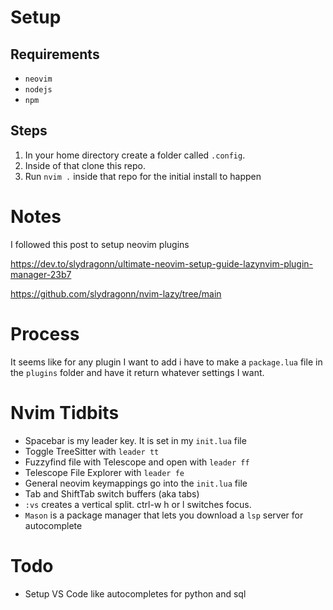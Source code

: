# Setup
## Requirements
- `neovim`
- `nodejs`
- `npm`
## Steps
1. In your home directory create a folder called `.config`.
2. Inside of that clone this repo.
3. Run `nvim .` inside that repo for the initial install to happen
   
# Notes
I followed this post to setup neovim plugins

https://dev.to/slydragonn/ultimate-neovim-setup-guide-lazynvim-plugin-manager-23b7

https://github.com/slydragonn/nvim-lazy/tree/main

# Process

It seems like for any plugin I want to add i have to make a `package.lua` file in the `plugins` folder and have it return whatever settings I want.

# Nvim Tidbits
- Spacebar is my leader key. It is set in my `init.lua` file
- Toggle TreeSitter with `leader tt`
- Fuzzyfind file with Telescope and open with `leader ff`
- Telescope File Explorer with `leader fe`
- General neovim keymappings go into the `init.lua` file
- Tab and ShiftTab switch buffers (aka tabs)
- `:vs` creates a vertical split. ctrl-w h or l switches focus.
- `Mason` is a package manager that lets you download a `lsp` server for autocomplete

# Todo
- Setup VS Code like autocompletes for python and sql

